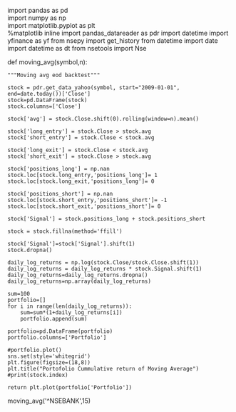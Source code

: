 import pandas as pd  
import numpy as np  
import matplotlib.pyplot as plt  
%matplotlib inline
import pandas_datareader as pdr
import datetime 
import yfinance as yf
from nsepy import get_history
from datetime import date
import datetime as dt
from nsetools import Nse 

def moving_avg(symbol,n):
    
    """Moving avg eod backtest"""
    
    stock = pdr.get_data_yahoo(symbol, start="2009-01-01", end=date.today())['Close']
    stock=pd.DataFrame(stock)
    stock.columns=['Close'] 
    
    stock['avg'] = stock.Close.shift(0).rolling(window=n).mean()
    
    stock['long_entry'] = stock.Close > stock.avg
    stock['short_entry'] = stock.Close < stock.avg
    
    stock['long_exit'] = stock.Close < stock.avg
    stock['short_exit'] = stock.Close > stock.avg
    
    stock['positions_long'] = np.nan 
    stock.loc[stock.long_entry,'positions_long']= 1 
    stock.loc[stock.long_exit,'positions_long']= 0 
    
    stock['positions_short'] = np.nan 
    stock.loc[stock.short_entry,'positions_short']= -1 
    stock.loc[stock.short_exit,'positions_short']= 0 
    
    stock['Signal'] = stock.positions_long + stock.positions_short 

    stock = stock.fillna(method='ffill')
    
    stock['Signal']=stock['Signal'].shift(1)
    stock.dropna()
    
    daily_log_returns = np.log(stock.Close/stock.Close.shift(1)) 
    daily_log_returns = daily_log_returns * stock.Signal.shift(1) 
    daily_log_returns=daily_log_returns.dropna()
    daily_log_returns=np.array(daily_log_returns)
    
    sum=100
    portfolio=[]
    for i in range(len(daily_log_returns)):
        sum=sum*(1+daily_log_returns[i])
        portfolio.append(sum)
    
    portfolio=pd.DataFrame(portfolio)
    portfolio.columns=['Portfolio']
    
    #portfolio.plot()
    sns.set(style='whitegrid')
    plt.figure(figsize=(18,8))
    plt.title("Portofolio Cummulative return of Moving Average")
    #print(stock.index)
    
    return plt.plot(portfolio['Portfolio'])

moving_avg('^NSEBANK',15)
